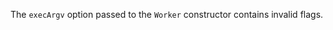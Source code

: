 
The `execArgv` option passed to the `Worker` constructor contains
invalid flags.

<a id="ERR_WORKER_PATH"></a>
